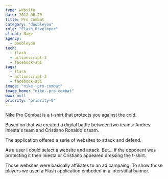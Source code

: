 ```yaml
---
type: website
date: 2012-06-20
title: Pro Combat
category: "doubleyou"
role: "Flash Developer"
client: Nike
agency:
  - Doubleyou
tech:
  - flash
  - actionscript-3
  - facebook-api
tags:
  - flash
  - actionscript-3
  - facebook-api
image: "nike--pro-combat"
image_home: "nike--pro-combat"
www: null
priority: "priority-0"
---
```


Nike Pro Combat is a t-shirt that protects you against the cold.

Based on that we created a digital battle between two teams: Andres Iniesta's team and Cristiano Ronaldo's team.

The application offered a serie of websites to attack and defend.

As a user I could select a website and attack. But... if the opponent was protecting it then Iniesta or Cristiano appeared dressing the t-shirt.

Those websites were basically affiliates to an ad campaing.
To show those players we used a Flash application embeded in a interstitial banner.
